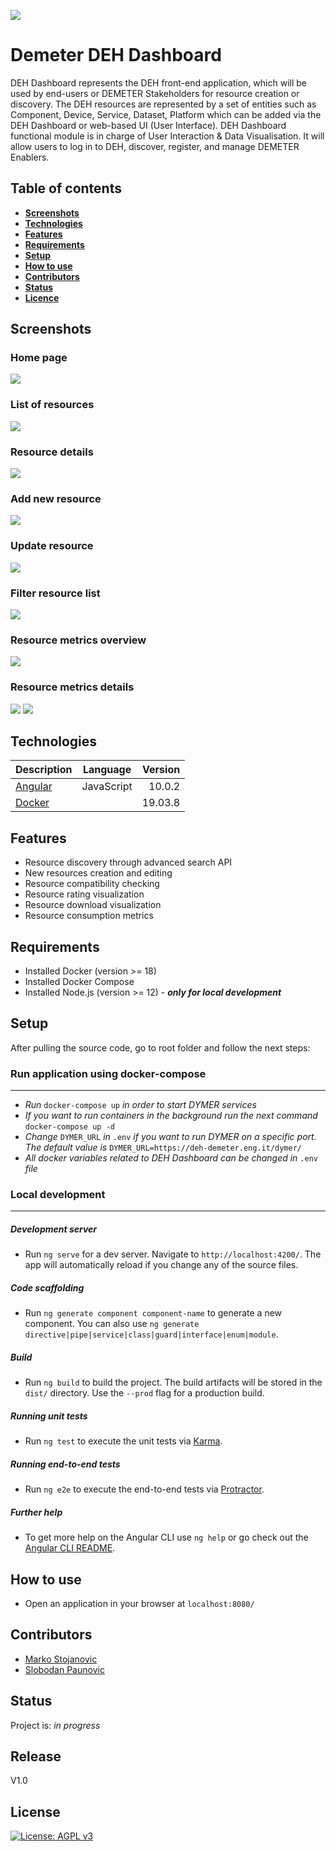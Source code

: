 ![](https://portal.ogc.org/files/?artifact_id=92076)
# Demeter DEH Dashboard

 

DEH Dashboard represents the DEH front-end application, which will be used by end-users or DEMETER Stakeholders for resource creation or discovery. The DEH resources are represented by a set of entities such as Component, Device, Service, Dataset, Platform which can be added via the DEH Dashboard or web-based UI (User Interface). 
DEH Dashboard functional module is in charge of User Interaction & Data Visualisation. It will allow users to log in to DEH, discover, register, and manage DEMETER Enablers.

 

## Table of contents
* [**Screenshots**](#screenshots)
* [**Technologies**](#technologies)
* [**Features**](#features)
* [**Requirements**](#requirements)
* [**Setup**](#setup)
* [**How to use**](#using)
* [**Contributors**](#contributors)
* [**Status**](#status)
* [**Licence**](#licence)

 

## Screenshots

### Home page
![](screenshots/home.png)

### List of resources
![](screenshots/list.png)

### Resource details
![](screenshots/details.png)

### Add new resource
![](screenshots/add_new.png)

### Update resource
![](screenshots/update.png)

### Filter resource list
![](screenshots/search.png)

### Resource metrics overview
![](screenshots/metrics.png)

### Resource metrics details
![](screenshots/metrics_dash_1.png)
![](screenshots/metrics_dash_2.png)



 

## Technologies

 

| Description   | Language      | Version |
| ------------- |:-------------:| -------:|
| [Angular][1]  | JavaScript    | 10.0.2  |
| [Docker][2]   |               | 19.03.8 |

 


[1]: https://angular.io/
[2]: https://docs.docker.com/get-docker/

 

## Features

 

* Resource discovery through advanced search API
* New resources creation and editing
* Resource compatibility checking
* Resource rating visualization
* Resource download visualization
* Resource consumption metrics

 

## Requirements

* Installed Docker (version >= 18) 
* Installed Docker Compose
* Installed Node.js (version >= 12) - **_only for local development_**

 

## Setup

 

After pulling the source code, go to root folder and follow the next steps:

 

### Run application using docker-compose
------

 
* _Run_ `docker-compose up` _in order to start DYMER services_
* _If you want to run containers in the background run the next command_ `docker-compose up -d`
* _Change_ `DYMER_URL` _in_ `.env` _if you want to run DYMER on a specific port. The default value is_ `DYMER_URL=https://deh-demeter.eng.it/dymer/
`
* _All docker variables related to DEH Dashboard can be changed in_ `.env` _file_

### Local development
------

 

##### Development server

 

* Run `ng serve` for a dev server. Navigate to `http://localhost:4200/`. The app will automatically reload if you change any of the source files.

 

##### Code scaffolding

 

* Run `ng generate component component-name` to generate a new component. You can also use `ng generate directive|pipe|service|class|guard|interface|enum|module`.

 

##### Build

 

* Run `ng build` to build the project. The build artifacts will be stored in the `dist/` directory. Use the `--prod` flag for a production build.

 

##### Running unit tests

 

* Run `ng test` to execute the unit tests via [Karma](https://karma-runner.github.io).

 

##### Running end-to-end tests
* Run `ng e2e` to execute the end-to-end tests via [Protractor](http://www.protractortest.org/).

 

##### Further help

 

* To get more help on the Angular CLI use `ng help` or go check out the [Angular CLI README](https://github.com/angular/angular-cli/blob/master/README.md).

 

## How to use

 

* Open an application in your browser at `localhost:8080/`

 

## Contributors

 

* [Marko Stojanovic](https://github.com/marest94) 
* [Slobodan Paunovic](https://github.com/slobodan82) 

 

## Status
Project is: _in progress_


## Release
V1.0

 

## License
<!--- If you're not sure which open license to use see https://choosealicense.com/--->
[![License: AGPL v3](https://img.shields.io/badge/License-AGPL%20v3-blue.svg)](https://www.gnu.org/licenses/agpl-3.0)
